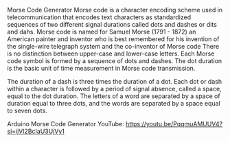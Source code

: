 Morse Code Generator
Morse code is a character encoding scheme used in telecommunication that encodes text characters
as standardized sequences of two different signal durations called dots and dashes or dits and dahs.
Morse code is named for Samuel Morse (1791 - 1872) an American painter and inventor who is best
remembered for his invention of the single-wire telegraph system and the co-inventor of Morse code
There is no distinction between upper-case and lower-case letters. Each Morse code symbol is formed by a
sequence of dots and dashes. The dot duration is the basic unit of time measurement in Morse code
transmission.

The duration of a dash is three times the duration of a dot. Each dot or dash within
a character is followed by a period of signal absence, called a space, equal to the dot duration.
The letters of a word are separated by a space of duration equal to three dots, and the words are
separated by a space equal to seven dots.

Arduino Morse Code Generator YouTube:  https://youtu.be/PqqmuAMUUV4?si=ijVl2BcIaU3UjVy1
